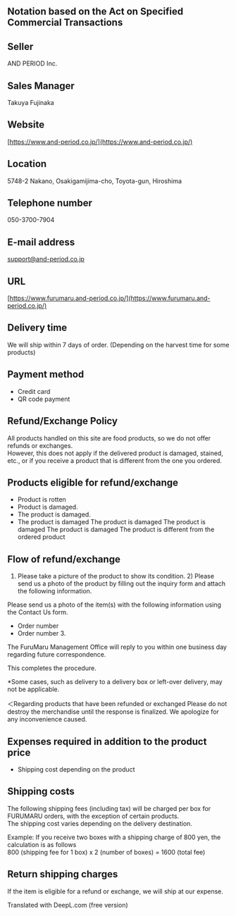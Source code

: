 ## Notation based on the Act on Specified Commercial Transactions

## Seller

AND PERIOD Inc.

## Sales Manager

Takuya Fujinaka

## Website

[https://www.and-period.co.jp/](https://www.and-period.co.jp/)

## Location

5748-2 Nakano, Osakigamijima-cho, Toyota-gun, Hiroshima

## Telephone number

050-3700-7904

## E-mail address

support@and-period.co.jp

## URL

[https://www.furumaru.and-period.co.jp/](https://www.furumaru.and-period.co.jp/)

## Delivery time

We will ship within 7 days of order. (Depending on the harvest time for some products)

## Payment method

- Credit card
- QR code payment

## Refund/Exchange Policy

All products handled on this site are food products, so we do not offer refunds or exchanges.  
However, this does not apply if the delivered product is damaged, stained, etc., or if you receive a product that is different from the one you ordered.

## Products eligible for refund/exchange

- Product is rotten
- Product is damaged.
- The product is damaged.
- The product is damaged The product is damaged The product is damaged The product is damaged The product is different from the ordered product

## Flow of refund/exchange

1) Please take a picture of the product to show its condition. 2) Please send us a photo of the product by filling out the inquiry form and attach the following information.

Please send us a photo of the item(s) with the following information using the Contact Us form.

- Order number
- Order number 3.

The FuruMaru Management Office will reply to you within one business day regarding future correspondence.

This completes the procedure.

*Some cases, such as delivery to a delivery box or left-over delivery, may not be applicable.

＜Regarding products that have been refunded or exchanged
Please do not destroy the merchandise until the response is finalized.
We apologize for any inconvenience caused.

## Expenses required in addition to the product price

- Shipping cost depending on the product

## Shipping costs

The following shipping fees (including tax) will be charged per box for FURUMARU orders, with the exception of certain products.  
The shipping cost varies depending on the delivery destination.

Example: If you receive two boxes with a shipping charge of 800 yen, the calculation is as follows  
800 (shipping fee for 1 box) x 2 (number of boxes) = 1600 (total fee)

## Return shipping charges

If the item is eligible for a refund or exchange, we will ship at our expense.

Translated with DeepL.com (free version)
